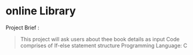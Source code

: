 # online Library

Project Brief :
> This project will ask users about thee book details as input
> Code comprises of If-else statement structure
> Programming Language: C

